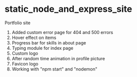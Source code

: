 # static_node_and_express_site
Portfolio site

1. Added custom error page for 404 and 500 errors
2. Hover effect on items
3. Progress bar for skills in about page
4. Typing module for index page
5. Custom logo
6. After random time animation in profile picture
7. Favicon logo
8. Working with "npm start" and "nodemon"
